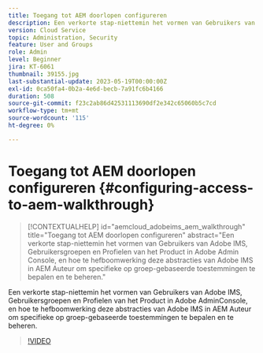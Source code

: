 ```yaml
---
title: Toegang tot AEM doorlopen configureren
description: Een verkorte stap-niettemin het vormen van Gebruikers van Adobe IMS, Gebruikersgroepen en Profielen van het Product in Adobe AdminConsole, en hoe te hefboomwerking deze abstracties van Adobe IMS in AEM Auteur om specifieke op groep-gebaseerde toestemmingen te bepalen en te beheren.
version: Cloud Service
topic: Administration, Security
feature: User and Groups
role: Admin
level: Beginner
jira: KT-6061
thumbnail: 39155.jpg
last-substantial-update: 2023-05-19T00:00:00Z
exl-id: 0ca50fa4-0b2a-4e6d-becb-7a91fc6b4166
duration: 508
source-git-commit: f23c2ab86d42531113690df2e342c65060b5c7cd
workflow-type: tm+mt
source-wordcount: '115'
ht-degree: 0%

---
```


# Toegang tot AEM doorlopen configureren {#configuring-access-to-aem-walkthrough}

>[!CONTEXTUALHELP]
>id="aemcloud_adobeims_aem_walkthrough"
>title="Toegang tot AEM doorlopen configureren"
>abstract="Een verkorte stap-niettemin het vormen van Gebruikers van Adobe IMS, Gebruikersgroepen en Profielen van het Product in Adobe Admin Console, en hoe te hefboomwerking deze abstracties van Adobe IMS in AEM Auteur om specifieke op groep-gebaseerde toestemmingen te bepalen en te beheren."

Een verkorte stap-niettemin het vormen van Gebruikers van Adobe IMS, Gebruikersgroepen en Profielen van het Product in Adobe AdminConsole, en hoe te hefboomwerking deze abstracties van Adobe IMS in AEM Auteur om specifieke op groep-gebaseerde toestemmingen te bepalen en te beheren.

>[!VIDEO](https://video.tv.adobe.com/v/39155?quality=12&learn=on)
